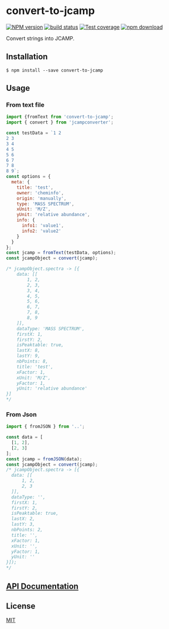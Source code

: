 # convert-to-jcamp

[![NPM version][npm-image]][npm-url]
[![build status][travis-image]][travis-url]
[![Test coverage][codecov-image]][codecov-url]
[![npm download][download-image]][download-url]

Convert strings into JCAMP.

## Installation

`$ npm install --save convert-to-jcamp`

## Usage

### From text file

```js
import {fromText from 'convert-to-jcamp';
import { convert } from 'jcampconverter';

const testData = `1 2
2 3
3 4
4 5
5 6
6 7
7 8
8 9`;
const options = {
  meta: {
    title: 'test',
    owner: 'cheminfo',
    origin: 'manually',
    type: 'MASS SPECTRUM',
    xUnit: 'M/Z',
    yUnit: 'relative abundance',
    info: {
      info1: 'value1',
      info2: 'value2'
    }
  }
};
const jcamp = fromText(testData, options);
const jcampObject = convert(jcamp);

/* jcampObject.spectra -> [{
    data: [[
        1, 2,
        2, 3,
        3, 4,
        4, 5,
        5, 6,
        6, 7,
        7, 8,
        8, 9
    ]],
    dataType: 'MASS SPECTRUM',
    firstX: 1,
    firstY: 2,
    isPeaktable: true,
    lastX: 8,
    lastY: 9,
    nbPoints: 8,
    title: 'test',
    xFactor: 1,
    xUnit: 'M/Z',
    yFactor: 1,
    yUnit: 'relative abundance'
}]
*/
```

### From Json

```js
import { fromJSON } from '..';

const data = [
  [1, 2],
  [2, 3]
];
const jcamp = fromJSON(data);
const jcampObject = convert(jcamp);
/* jcampObject.spectra -> [{
  data: [[
      1, 2,
      2, 3
  ]],
  dataType: '',
  firstX: 1,
  firstY: 2,
  isPeaktable: true,
  lastX: 2,
  lastY: 3,
  nbPoints: 2,
  title: '',
  xFactor: 1,
  xUnit: '',
  yFactor: 1,
  yUnit: ''
}]);
*/
```

## [API Documentation](https://cheminfo-js.github.io/convert-to-jcamp/)

## License

[MIT](./LICENSE)

[npm-image]: https://img.shields.io/npm/v/convert-to-jcamp.svg?style=flat-square
[npm-url]: https://npmjs.org/package/convert-to-jcamp
[travis-image]: https://img.shields.io/travis/cheminfo-js/convert-to-jcamp/master.svg?style=flat-square
[travis-url]: https://travis-ci.org/cheminfo-js/convert-to-jcamp
[codecov-image]: https://img.shields.io/codecov/c/github/cheminfo-js/convert-to-jcamp.svg?style=flat-square
[codecov-url]: https://codecov.io/gh/cheminfo-js/convert-to-jcamp
[download-image]: https://img.shields.io/npm/dm/convert-to-jcamp.svg?style=flat-square
[download-url]: https://npmjs.org/package/convert-to-jcamp
